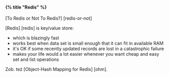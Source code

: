 #### {% title "Redis" %}

[To Redis or Not To Redis?] [redis-or-not]

[Redis] [redis] is key/value store:

* which is blazingly fast
* works best when data set is small enough that it can fit in available RAM
* it's OK if some recently updated records are lost in a catastrophic failure
* makes your life would a lot easier whenever you want cheap and easy
  set and list operations

Zob. też [Object-Hash Mapping for Redis] [ohm].
